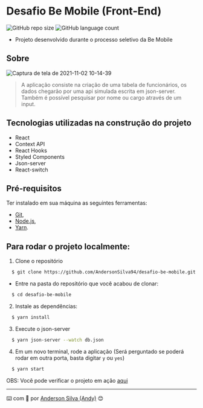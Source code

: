 # Desafio Be Mobile (Front-End)

![GitHub repo size](https://img.shields.io/github/repo-size/AndersonSilva94/desafio-be-mobile?style=for-the-badge)
![GitHub language count](https://img.shields.io/github/languages/count/AndersonSilva94/desafio-be-mobile?style=for-the-badge)

- Projeto desenvolvido durante o processo seletivo da Be Mobile

## Sobre

![Captura de tela de 2021-11-02 10-14-39](https://user-images.githubusercontent.com/52717632/139864845-1574b839-c107-423d-b981-100ba512b037.png)

> A aplicação consiste na criação de uma tabela de funcionários, os dados chegarão por uma api simulada escrita em json-server. Também é possível pesquisar por nome ou cargo através de um input.

## Tecnologias utilizadas na construção do projeto
- React
- Context API
- React Hooks
- Styled Components
- Json-server
- React-switch

## Pré-requisitos
Ter instalado em sua máquina as seguintes ferramentas:

* [Git](https://git-scm.com), 
* [Node.js](https://nodejs.org/en/),
* [Yarn](https://yarnpkg.com/).

## Para rodar o projeto localmente:
1. Clone o repositório
  ```bash
    $ git clone https://github.com/AndersonSilva94/desafio-be-mobile.git
  ```
  * Entre na pasta do repositório que você acabou de clonar:
  ```bash
    $ cd desafio-be-mobile
  ```

2. Instale as dependências:
  ```bash
    $ yarn install
  ```

3. Execute o json-server
  ```bash
    $ yarn json-server --watch db.json
  ```

4. Em um novo terminal, rode a aplicação (Será perguntado se poderá rodar em outra porta, basta digitar `y` ou `yes`)
  ```bash
    $ yarn start
  ```

OBS: Você pode verificar o projeto em ação [aqui](https://desafio-be-mobile.netlify.app/)

---
:keyboard: com :purple_heart: por [Anderson Silva (Andy)](https://www.linkedin.com/in/andssilva/) 😊
